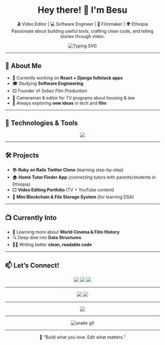 <!-- GitHub Profile README -->

<h1 align="center">Hey there! 👋 I'm Besu</h1>
<p align="center">
  🎬 Video Editor | 💻 Software Engineer | 🎥 Filmmaker | 🌍 Ethiopia<br/>
  Passionate about building useful tools, crafting clean code, and telling stories through video.
</p>

<p align="center">
  <img src="https://readme-typing-svg.herokuapp.com?font=Fira+Code&size=22&pause=1000&center=true&vCenter=true&width=440&lines=Code.+Edit.+Repeat.;Always+Learning.;PHP+%7C+React+%7C+Django+%7C+PostgreSQL;Video+Production+%7C+Tech+Projects+%7C+Creativity" alt="Typing SVG" />
</p>

---

## 🚀 About Me

- 🔧 Currently working on **React + Django fullstack apps**
- 🎓 Studying **Software Engineering**
- 🎞️ Founder of *Sebez Film Production*
- 📸 Cameraman & editor for TV programs about housing & law
- 🧠 Always exploring **new ideas** in tech and **film**

---

## 🔧 Technologies & Tools

<p align="center">
  <img src="https://skillicons.dev/icons?i=php,react,django,html,css,js,postgres,vscode,git,github" />
</p>

---

## 🛠 Projects

- 📚 **Ruby on Rails Twitter Clone** (learning step-by-step)
- 🏠 **Home Tutor Finder App** (connecting tutors with parents/students in Ethiopia)
- 🎞️ **Video Editing Portfolio** (TV + YouTube content)
- 🧱 **Mini Blockchain & File Storage System** (for learning DSA)

---

## 📺 Currently Into

- 🎥 Learning more about **World Cinema & Film History**
- 🔍 Deep dive into **Data Structures**
- ✍🏽 Writing better **clean, readable code**

---

## 📫 Let’s Connect!

<p align="center">
  <a href="https://t.me/besu179"><img src="https://img.shields.io/badge/Telegram-2CA5E0?style=for-the-badge&logo=telegram&logoColor=white" /></a>
  <a href="mailto:besu179@gmail.com"><img src="https://img.shields.io/badge/Gmail-D14836?style=for-the-badge&logo=gmail&logoColor=white" /></a>
  <a href="https://www.linkedin.com/in/besu179"><img src="https://img.shields.io/badge/LinkedIn-0077B5?style=for-the-badge&logo=linkedin&logoColor=white" /></a>
</p>

---

<p align="center">
  <img src="https://github-readme-stats.vercel.app/api?username=besu179&show_icons=true&theme=radical" />
  <img src="https://github-readme-streak-stats.herokuapp.com/?user=besu179&theme=radical" />
</p>

---

<p align="center">
  <img src="https://github-profile-trophy.vercel.app/?username=besu179&theme=onedark&column=7" />
</p>

---

<p align="center">
  <img src="https://raw.githubusercontent.com/besu179/besu179/output/github-contribution-grid-snake.svg" alt="snake gif" />
</p>

---

<p align="center">💬 “Build what you love. Edit what matters.”</p>
